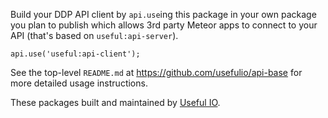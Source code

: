 Build your DDP API client by `api.use`ing this package in your own package you plan to publish which allows 3rd party Meteor apps to connect to your API (that's based on `useful:api-server`).

`api.use('useful:api-client');` 

See the top-level `README.md` at https://github.com/usefulio/api-base for more detailed usage instructions.

These packages built and maintained by [Useful IO](http://useful.io).